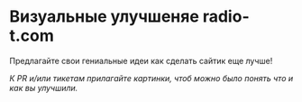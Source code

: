 # Визуальные улучшеняе radio-t.com

Предлагайте свои гениальные идеи как сделать сайтик еще лучше!

_К PR и/или тикетам прилагайте картинки, чтоб можно было понять что и как вы улучшили._
